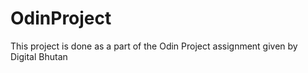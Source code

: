 # OdinProject
This project is done as a part of the Odin Project assignment given by Digital Bhutan
